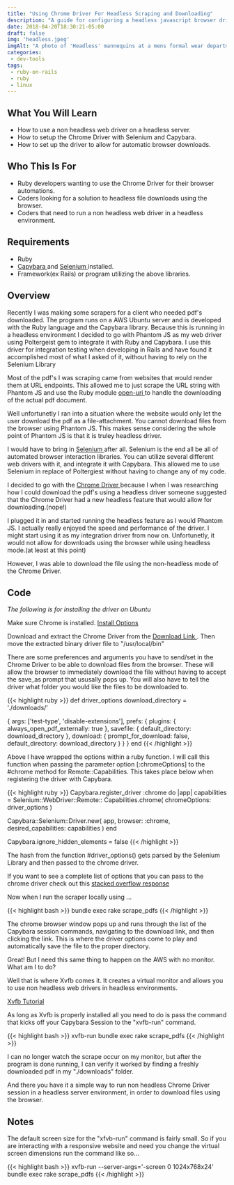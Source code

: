 ```yaml
---
title: "Using Chrome Driver For Headless Scraping and Downloading"
description: "A guide for configuring a headless javascript browser driver for RSpec integration tests."
date: 2018-04-20T18:30:21-05:00
draft: false
img: 'headless.jpeg'
imgAlt: "A photo of 'Headless' mannequins at a mens formal wear department store."
categories:
 - dev-tools
tags:
 - ruby-on-rails
 - ruby
 - linux
---
```

## What You Will Learn
- How to use a non headless web driver on a headless server.
- How to setup the Chrome Driver with Selenium and Capybara.
- How to set up the driver to allow for automatic browser downloads.

## Who This Is For
- Ruby developers wanting to use the Chrome Driver for their browser automations.
- Coders looking for a solution to headless file downloads using the browser.
- Coders that need to run a non headless web driver in a headless environment.

## Requirements
- Ruby
- [ Capybara ](https://github.com/teamcapybara/capybara) and [ Selenium ](http://robotframework.org/SeleniumLibrary/) installed.
- Framework(ex Rails) or program utilizing the above libraries.

## Overview

Recently I was making some scrapers for a client who needed pdf's downloaded. The program runs on a AWS Ubuntu server and is developed with the Ruby language and the Capybara library. Because this is running in a headless environment I decided to go with Phantom JS as my web driver using Poltergeist gem to integrate it with Ruby and Capybara. I use this driver for integration testing when developing in Rails and have found it accomplished most of what I asked of it, without having to rely on the Selenium Library

Most of the pdf's I was scraping came from websites that would render them at URL  endpoints. This allowed me to just scrape the URL string with Phantom JS and use the Ruby module [ open-uri ](https://ruby-doc.org/stdlib-2.4.3/libdoc/open-uri/rdoc/OpenURI.html) to handle the downloading of the actual pdf document.

Well unfortunetly I ran into a situation where the website would only let the user download the pdf as a file-attachment.  You cannot download files from the browser using Phantom JS.  This makes sense considering the whole point of Phantom JS is that it is truley headless driver.

I would have to bring in [ Selenium ](http://robotframework.org/SeleniumLibrary/) after all.  Selenium is the end all be all of  automated browser interaction libraries. You can utilize several different web drivers with it, and integrate it with Capybara.  This allowed me to use Selenium in replace of Poltergiest without having to change any of my code.

I decided to go with the [ Chrome Driver ](https://sites.google.com/a/chromium.org/chromedriver/) because I when I was researching how I could download the pdf's using a headless driver someone suggested that the Chrome Driver had a new headless feature that would allow for downloading.(nope!)

I plugged it in and started running the headless feature as I would Phantom JS. I actually really enjoyed the speed and performance of the driver.  I might start using it as my integration driver from now on.  Unfortunetly, it would not allow for downloads using the browser while using headless mode.(at least at this point)

However, I was able to download the file using the non-headless mode of the Chrome Driver.

## Code

*The following is for installing the driver on Ubuntu*

Make sure Chrome is installed. [ Install Options ](https://askubuntu.com/questions/510056/how-to-install-google-chrome)

Download and extract the Chrome Driver from the [ Download Link ](https://sites.google.com/a/chromium.org/chromedriver/downloads). Then move the extracted binary driver file to "/usr/local/bin"

There are some preferences and arguments you have to send/set in the Chrome Driver to be able to download files from the browser.
These will allow the browser to immediately download the file without having to accept the save_as prompt that ususally pops up.  You will also have to tell the driver what folder you would like the files to be downloaded to.

{{< highlight ruby >}}
def driver_options
  download_directory = './downloads/'

  { args: ['test-type', 'disable-extensions'],
    prefs: {
      plugins: { always_open_pdf_externally: true },
      savefile: { default_directory: download_directory },
      download: { prompt_for_download: false,
                  default_directory: download_directory }
    }
  }
end
{{< /highlight >}}

Above I have wrapped the options within a ruby function.  I will call this function when passing the parameter option [:chromeOptions] to the #chrome method for  Remote::Capabilities. This takes place below when registering the driver with Capybara.

{{< highlight ruby >}}
Capybara.register_driver :chrome do |app|
  capabilities = Selenium::WebDriver::Remote::
    Capabilities.chrome(
      chromeOptions: driver_options
    )

  Capybara::Selenium::Driver.new(
    app,
    browser: :chrome,
    desired_capabilities: capabilities
  )
end

Capybara.ignore_hidden_elements = false
{{< /highlight >}}

The hash from the function #driver_options() gets parsed by the Selenium Library and then passed to the chrome driver.

If you want to see a complete list of options that you can pass to the chrome driver check out this [stacked overflow response](https://stackoverflow.com/questions/38335671/selenium-chrome-where-can-i-find-a-list-of-all-available-chromeoption-arguments)

Now when I  run the scraper locally using ...

{{< highlight bash >}}
bundle exec rake scrape_pdfs
{{< /highlight >}}

The chrome browser window pops up and runs through the list of the Capybara session commands, navigating to the download link, and then clicking the link.  This is where the driver options come to play and automatically save the file to the proper directory.

Great!  But I need this same thing to happen on the AWS with no monitor. What am I to do?

Well that is where  Xvfb comes it.  It creates a virtual monitor and allows you to use non headless web drivers in headless environments.

[Xvfb Tutorial](http://tobyho.com/2015/01/09/headless-browser-testing-xvfb/)

As long as Xvfb is properly installed all you need to do is pass the command that kicks off your Capybara Session to the "xvfb-run" command.

{{< highlight bash >}}
xvfb-run bundle exec rake scrape_pdfs
{{< /highlight >}}

I can no longer watch the scrape occur on my monitor, but after the program is done running, I can verify it worked by finding a freshly downloaded pdf in my "./downloads" folder.

And there you have it a simple way to run non headless Chrome Driver session in a headless server environment, in order to download files using the browser.

## Notes

The default screen size for the "xfvb-run" command is fairly small.  So if you are interacting with a responsive website and need you change the virtual screen dimensions run the command like so...

{{< highlight bash >}}
xvfb-run --server-args='-screen 0 1024x768x24' bundle exec rake scrape_pdfs
{{< /highlight >}}

